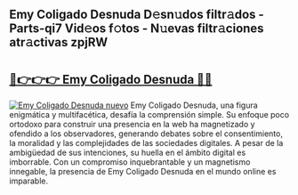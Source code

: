 ## Emy Coligado Desnuda D𝚎sn𝚞dos filtr𝚊dos - Parts-qi7 Vid𝚎os f𝚘tos - N𝚞evas filtr𝚊ciones atr𝚊ctivas zpjRW

# <h2><a href="http://mbbpj4.tromn.icu/?c=Emy+Coligado+Desnuda">🔗👉👉👉 Emy Coligado Desnuda 🔗🔗</a></h2>

[![Emy Coligado Desnuda nuevo](https://i.imgur.com/pEAQMta.gif)](http://mbbpj4.tromn.icu/?c=Emy+Coligado+Desnuda)
Emy Coligado Desnuda, una figura enigmática y multifacética, desafía la comprensión simple. Su enfoque poco ortodoxo para construir una presencia en la web ha magnetizado y ofendido a los observadores, generando debates sobre el consentimiento, la moralidad y las complejidades de las sociedades digitales. A pesar de la ambigüedad de sus intenciones, su huella en el ámbito digital es imborrable. Con un compromiso inquebrantable y un magnetismo innegable, la presencia de Emy Coligado Desnuda en el mundo online es imparable.

